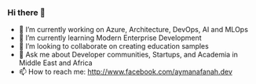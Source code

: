 ### Hi there 👋

<!--
**aymanafanah/aymanafanah** is a ✨ _special_ ✨ repository because its `README.md` (this file) appears on your GitHub profile.

Here are some ideas to get you started:
-->
- 🔭 I’m currently working on Azure, Architecture, DevOps, AI and MLOps
- 🌱 I’m currently learning Modern Enterprise Development
- 👯 I’m looking to collaborate on creating education samples
- 💬 Ask me about Developer communities, Startups, and Academia in Middle East and Africa
- 📫 How to reach me: http://www.facebook.com/aymanafanah.dev
<!--- ⚡ Fun fact: -->

